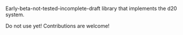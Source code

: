 Early-beta-not-tested-incomplete-draft library that implements the d20 system.

Do not use yet! Contributions are welcome!
